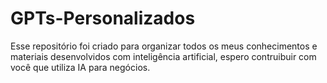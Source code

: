 # GPTs-Personalizados
Esse repositório foi criado para organizar todos os meus conhecimentos e materiais desenvolvidos com inteligência artificial, espero contruibuir com você que utiliza IA para negócios.

